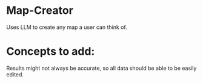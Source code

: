 # Map-Creator
Uses LLM to create any map a user can think of. 



# Concepts to add:
Results might not always be accurate, so all data should be able to be easily edited.   